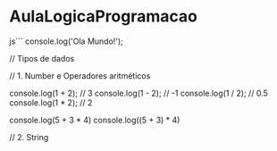 # AulaLogicaProgramacao

js``` 
console.log('Ola Mundo!');

// Tipos de dados

// 1. Number e Operadores aritméticos

console.log(1 + 2); // 3
console.log(1 - 2); // -1
console.log(1 / 2); // 0.5
console.log(1 * 2); // 2

console.log(5 + 3 * 4)
console.log((5 + 3) * 4)

// 2. String
```